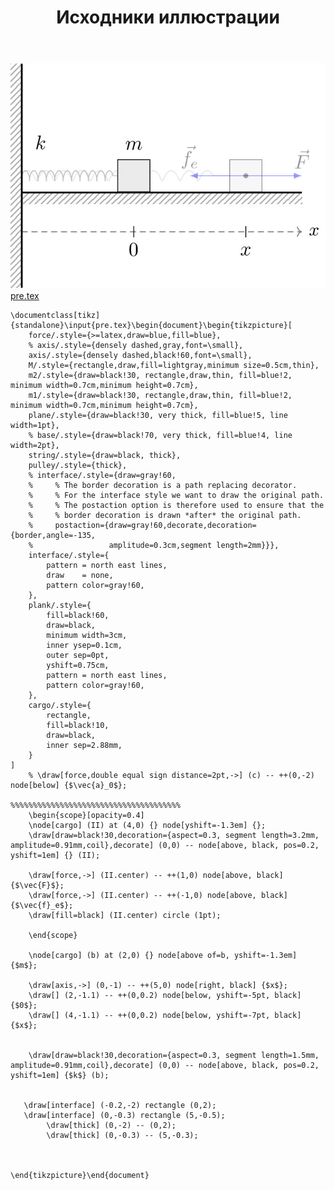 ﻿---
title: "Исходники иллюстрации"
type: "notpost"
---
<a class="imag2" href="/cook/gallery/tikzpicture_8a3f2c65deb369fcd4d42de6ebc877aa.tex"><img src="/cook/gallery/tikzpicture_8a3f2c65deb369fcd4d42de6ebc877aa.pdf.jpg" alt=""></a>
<a href="/cook/gallery/pre">pre.tex</a>
<pre><code class="language-latex">\documentclass[tikz]{standalone}\input{pre.tex}\begin{document}\begin{tikzpicture}[
    force/.style={>=latex,draw=blue,fill=blue},
    % axis/.style={densely dashed,gray,font=\small},
    axis/.style={densely dashed,black!60,font=\small},
    M/.style={rectangle,draw,fill=lightgray,minimum size=0.5cm,thin},
    m2/.style={draw=black!30, rectangle,draw,thin, fill=blue!2, minimum width=0.7cm,minimum height=0.7cm},
    m1/.style={draw=black!30, rectangle,draw,thin, fill=blue!2, minimum width=0.7cm,minimum height=0.7cm},
    plane/.style={draw=black!30, very thick, fill=blue!5, line width=1pt},
    % base/.style={draw=black!70, very thick, fill=blue!4, line width=2pt},
    string/.style={draw=black, thick},
    pulley/.style={thick},
    % interface/.style={draw=gray!60,
    %     % The border decoration is a path replacing decorator. 
    %     % For the interface style we want to draw the original path.
    %     % The postaction option is therefore used to ensure that the
    %     % border decoration is drawn *after* the original path.
    %     postaction={draw=gray!60,decorate,decoration={border,angle=-135,
    %                 amplitude=0.3cm,segment length=2mm}}},
    interface/.style={
        pattern = north east lines,
        draw    = none,
        pattern color=gray!60,          
    },
    plank/.style={
        fill=black!60, 
        draw=black,
        minimum width=3cm,
        inner ysep=0.1cm,
        outer sep=0pt,
        yshift=0.75cm,
        pattern = north east lines,
        pattern color=gray!60, 
    },
    cargo/.style={
        rectangle,
        fill=black!10,
        draw=black,              
        inner sep=2.88mm,
    }
]
    % \draw[force,double equal sign distance=2pt,->] (c) -- ++(0,-2) node[below] {$\vec{a}_0$};

%%%%%%%%%%%%%%%%%%%%%%%%%%%%%%%%%%%%%%
    \begin{scope}[opacity=0.4]
    \node[cargo] (II) at (4,0) {} node[yshift=-1.3em] {};
    \draw[draw=black!30,decoration={aspect=0.3, segment length=3.2mm, amplitude=0.91mm,coil},decorate] (0,0) -- node[above, black, pos=0.2, yshift=1em] {} (II); 

    \draw[force,->] (II.center) -- ++(1,0) node[above, black] {$\vec{F}$};
    \draw[force,->] (II.center) -- ++(-1,0) node[above, black] {$\vec{f}_e$};
    \draw[fill=black] (II.center) circle (1pt);
        
    \end{scope}

    \node[cargo] (b) at (2,0) {} node[above of=b, yshift=-1.3em] {$m$};

    \draw[axis,->] (0,-1) -- ++(5,0) node[right, black] {$x$};
    \draw[] (2,-1.1) -- ++(0,0.2) node[below, yshift=-5pt, black] {$0$};
    \draw[] (4,-1.1) -- ++(0,0.2) node[below, yshift=-7pt, black] {$x$};


    \draw[draw=black!30,decoration={aspect=0.3, segment length=1.5mm, amplitude=0.91mm,coil},decorate] (0,0) -- node[above, black, pos=0.2, yshift=1em] {$k$} (b); 


   \draw[interface] (-0.2,-2) rectangle (0,2);
   \draw[interface] (0,-0.3) rectangle (5,-0.5);
        \draw[thick] (0,-2) -- (0,2);   
        \draw[thick] (0,-0.3) -- (5,-0.3);   



\end{tikzpicture}\end{document}</code></pre>